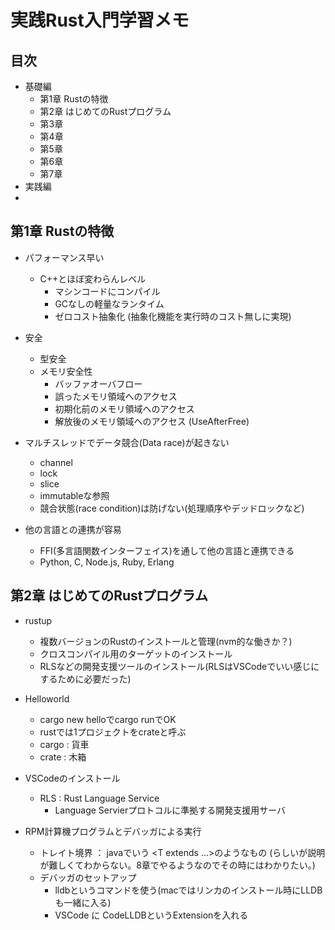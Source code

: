 # 実践Rust入門学習メモ

## 目次

- 基礎編
  - 第1章 Rustの特徴
  - 第2章 はじめてのRustプログラム
  - 第3章
  - 第4章
  - 第5章
  - 第6章
  - 第7章
- 実践編
- 

## 第1章 Rustの特徴

- パフォーマンス早い
  - C++とほぼ変わらんレベル
    - マシンコードにコンパイル
    - GCなしの軽量なランタイム
    - ゼロコスト抽象化 (抽象化機能を実行時のコスト無しに実現)
- 安全
  - 型安全
  - メモリ安全性
    - バッファオーバフロー
    - 誤ったメモリ領域へのアクセス
    - 初期化前のメモリ領域へのアクセス
    - 解放後のメモリ領域へのアクセス (UseAfterFree)

- マルチスレッドでデータ競合(Data race)が起きない
  - channel
  - lock
  - slice
  - immutableな参照
  - 競合状態(race condition)は防げない(処理順序やデッドロックなど)

- 他の言語との連携が容易
  - FFI(多言語関数インターフェイス)を通して他の言語と連携できる
   - Python, C, Node.js, Ruby, Erlang


## 第2章 はじめてのRustプログラム

- rustup
  - 複数バージョンのRustのインストールと管理(nvm的な働きか？)
  - クロスコンパイル用のターゲットのインストール 
  - RLSなどの開発支援ツールのインストール(RLSはVSCodeでいい感じにするために必要だった)

- Helloworld
    - cargo new helloでcargo runでOK
    - rustでは1プロジェクトをcrateと呼ぶ
    - cargo : 貨車
    - crate : 木箱
 
- VSCodeのインストール
  - RLS : Rust Language Service
    - Language Servierプロトコルに準拠する開発支援用サーバ

- RPM計算機プログラムとデバッガによる実行
    - トレイト境界 ： javaでいう <T extends ...>のようなもの (らしいが説明が難しくてわからない。8章でやるようなのでその時にはわかりたい。)
    - デバッガのセットアップ
      - lldbというコマンドを使う(macではリンカのインストール時にLLDBも一緒に入る)
      - VSCode に CodeLLDBというExtensionを入れる

    

